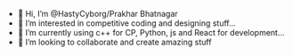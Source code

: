 - 👋 Hi, I’m @HastyCyborg/Prakhar Bhatnagar
- 👀 I’m interested in competitive coding and designing stuff...
- 🌱 I’m currently using c++ for CP, Python, js and React for development...
- 💞️ I’m looking to collaborate and create amazing stuff

<!---
HastyCyborg/HastyCyborg is a ✨ special ✨ repository because its `README.md` (this file) appears on your GitHub profile.
You can click the Preview link to take a look at your changes.
--->
